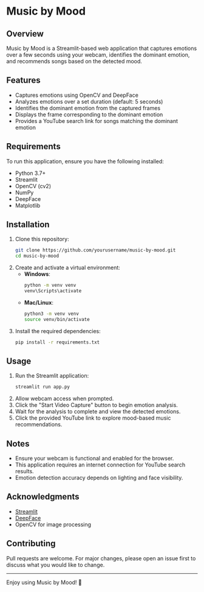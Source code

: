 # Music by Mood

## Overview
Music by Mood is a Streamlit-based web application that captures emotions over a few seconds using your webcam, identifies the dominant emotion, and recommends songs based on the detected mood.

## Features
- Captures emotions using OpenCV and DeepFace
- Analyzes emotions over a set duration (default: 5 seconds)
- Identifies the dominant emotion from the captured frames
- Displays the frame corresponding to the dominant emotion
- Provides a YouTube search link for songs matching the dominant emotion

## Requirements
To run this application, ensure you have the following installed:

- Python 3.7+
- Streamlit
- OpenCV (cv2)
- NumPy
- DeepFace
- Matplotlib

## Installation
1. Clone this repository:
   ```bash
   git clone https://github.com/yourusername/music-by-mood.git
   cd music-by-mood
   ```
2. Create and activate a virtual environment:
   - **Windows**:
     ```bash
     python -m venv venv
     venv\Scripts\activate
     ```
   - **Mac/Linux**:
     ```bash
     python3 -m venv venv
     source venv/bin/activate
     ```
3. Install the required dependencies:
   ```bash
   pip install -r requirements.txt
   ```

## Usage
1. Run the Streamlit application:
   ```bash
   streamlit run app.py
   ```
2. Allow webcam access when prompted.
3. Click the "Start Video Capture" button to begin emotion analysis.
4. Wait for the analysis to complete and view the detected emotions.
5. Click the provided YouTube link to explore mood-based music recommendations.

## Notes
- Ensure your webcam is functional and enabled for the browser.
- This application requires an internet connection for YouTube search results.
- Emotion detection accuracy depends on lighting and face visibility.



## Acknowledgments
- [Streamlit](https://streamlit.io/)
- [DeepFace](https://github.com/serengil/deepface)
- OpenCV for image processing

## Contributing
Pull requests are welcome. For major changes, please open an issue first to discuss what you would like to change.

---
Enjoy using Music by Mood! 🎵

